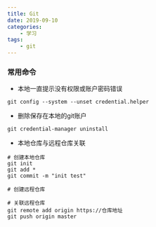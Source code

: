 ```yaml
---
title: Git
date: 2019-09-10
categories:
    - 学习
tags:
    - git
---
```


### 常用命令

* 本地一直提示没有权限或账户密码错误
  
``` shell
git config --system --unset credential.helper
```

* 删除保存在本地的git账户
  
``` shell
git credential-manager uninstall
```

* 本地仓库与远程仓库关联
  
``` shell
# 创建本地仓库
git init
git add *
git commit -m "init test"

# 创建远程仓库

# 关联远程仓库
git remote add origin https://仓库地址
git push origin master
```
